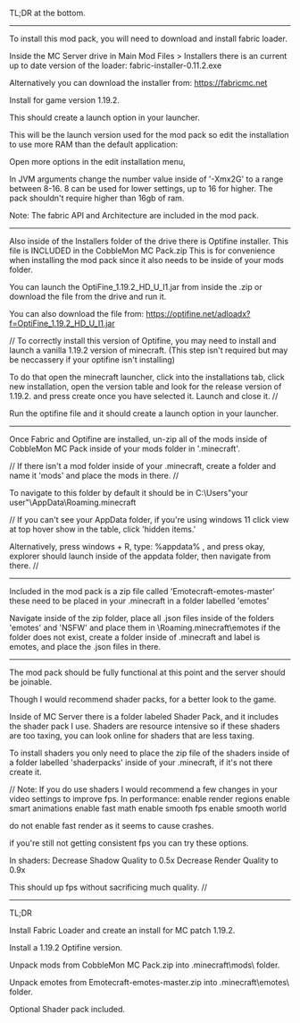 TL;DR at the bottom.

-------------------------------------------------------------------------------------

To install this mod pack, you will need to download and install fabric loader.

Inside the MC Server drive in Main Mod Files > Installers there is an current
up to date version of the loader: fabric-installer-0.11.2.exe

Alternatively you can download the installer from:
https://fabricmc.net 

Install for game version 1.19.2.

This should create a launch option in your launcher.

This will be the launch version used for the mod pack so edit the installation to 
use more RAM than the default application:

Open more options in the edit installation menu,

In JVM arguments change the number value inside of '-Xmx2G' to a range between 8-16.
8 can be used for lower settings, up to 16 for higher. The pack shouldn't require 
higher than 16gb of ram.

Note: The fabric API and Architecture are included in the mod pack.

-------------------------------------------------------------------------------------

Also inside of the Installers folder of the drive there is Optifine installer.
This file is INCLUDED in the CobbleMon MC Pack.zip
This is for convenience when installing the mod pack since it also needs to be inside
of your mods folder.

You can launch the OptiFine_1.19.2_HD_U_I1.jar from inside the .zip or download the
file from the drive and run it.

You can also download the file from: 
https://optifine.net/adloadx?f=OptiFine_1.19.2_HD_U_I1.jar

// To correctly install this version of Optifine,
you may need to install and launch a vanilla 1.19.2 version of minecraft.
(This step isn't required but may be neccassery if your optifine isn't installing)

To do that open the minecraft launcher, click into the installations tab,
click new installation, open the version table and look for the release version
of 1.19.2. and press create once you have selected it.
Launch and close it. //

Run the optifine file and it should create a launch option in your launcher.

-------------------------------------------------------------------------------------

Once Fabric and Optifine are installed, un-zip all of the mods inside of 
CobbleMon MC Pack inside of your mods folder in '.minecraft'. 

// If there isn't a mod folder inside of your .minecraft, 
create a folder and name it 'mods' and place the mods in there. //

To navigate to this folder by default it should be in 
C:\Users\"your user"\AppData\Roaming\.minecraft

// If you can't see your AppData folder, if you're using windows 11 click view at top
hover show in the table, click 'hidden items.'

Alternatively, press windows + R, type: %appdata% , and press okay, explorer should
launch inside of the appdata folder, then navigate from there. //

-------------------------------------------------------------------------------------

Included in the mod pack is a zip file called 'Emotecraft-emotes-master'
these need to be placed in your .minecraft in a folder labelled 'emotes'

Navigate inside of the zip folder, place all .json files inside of the folders
'emotes' and 'NSFW' and place them in \Roaming\.minecraft\emotes if the folder does 
not exist, create a folder inside of .minecraft and label is emotes, and place the
.json files in there. 

-------------------------------------------------------------------------------------

The mod pack should be fully functional at this point and the server should be
joinable.

Though I would recommend shader packs, for a better look to the game.

Inside of MC Server there is a folder labeled Shader Pack, and it includes the shader
pack I use. Shaders are resource intensive so if these shaders are too taxing, 
you can look online for shaders that are less taxing.

To install shaders you only need to place the zip file of the shaders inside of a 
folder labelled 'shaderpacks' inside of your .minecraft, if it's not there create it.

// Note: If you do use shaders I would recommend a few changes in your video settings
to improve fps.
In performance:
enable render regions
enable smart animations
enable fast math
enable smooth fps
enable smooth world

do not enable fast render as it seems to cause crashes.

if you're still not getting consistent fps you can try these options.

In shaders:
Decrease Shadow Quality to 0.5x
Decrease Render Quality to 0.9x

This should up fps without sacrificing much quality. //

-------------------------------------------------------------------------------------

TL;DR

Install Fabric Loader and create an install for MC patch 1.19.2.

Install a 1.19.2 Optifine version.

Unpack mods from CobbleMon MC Pack.zip into .minecraft\mods\ folder.

Unpack emotes from Emotecraft-emotes-master.zip into .minecraft\emotes\ folder.

Optional Shader pack included.


